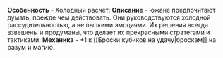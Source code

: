 **Особенность** - Холодный расчёт:
**Описание** - южане предпочитают думать, прежде чем действовать. Они руководствуются холодной рассудительностью, а не пылкими эмоциями. Их решения всегда взвешены и продуманы, что делает их прекрасными стратегами и тактиками.
**Механика** - +1 к [[Броски кубиков на удачу|броскам]] на разум и магию.